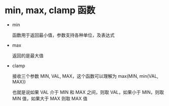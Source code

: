 # min, max, clamp 函数

- min

  函数用于返回最小值，参数支持各种单位，及表达式

- max

  返回的是最大值

- clamp

  接收三个参数 MIN, VAL, MAX，这个函数可以理解为 max(MIN, min(VAL, MAX))

  也就是说如果 VAL 介于 MIN 和 MAX 之间，则取 VAL，如果小于 MIN，则取 MIN 值，如果大于 MAX 则取 MAX 值

